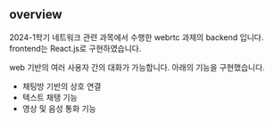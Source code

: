 ## overview
2024-1학기 네트워크 관련 과목에서 수행한 webrtc 과제의 backend 입니다. frontend는 React.js로 구현하였습니다.

web 기반의 여러 사용자 간의 대화가 가능합니다. 아래의 기능을 구현했습니다.
- 채팅방 기반의 상호 연결
- 텍스트 채탱 기능
- 영상 및 음성 통화 기능
